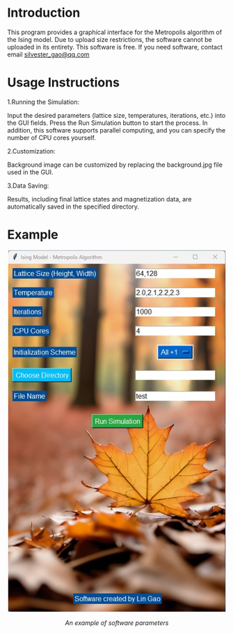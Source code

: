 
Introduction
============
This program provides a graphical interface for the Metropolis algorithm of the Ising model.
Due to upload size restrictions, the software cannot be uploaded in its entirety. This software is free. If you need software, contact email silvester_gao@qq.com

Usage Instructions
============

1.Running the Simulation:

Input the desired parameters (lattice size, temperatures, iterations, etc.) into the GUI fields.
Press the Run Simulation button to start the process. In addition, this software supports parallel computing, and you can specify the number of CPU cores yourself.

2.Customization:

Background image can be customized by replacing the background.jpg file used in the GUI.

3.Data Saving:

Results, including final lattice states and magnetization data, are automatically saved in the specified directory.


Example
============
<p align="center">
    <img src="images/Ising_test.jpg"  width="500"/>
</p>
    
<p align="center">
    <i>An example of software parameters</i>
</p>
